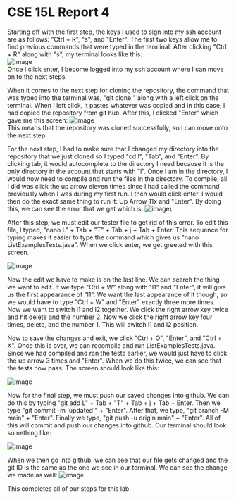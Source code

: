 # CSE 15L Report 4

Starting off with the first step, the keys I used to sign into my ssh account are as follows: "Ctrl + R", "s", and "Enter". The first two keys allow me to find previous commands that were typed in the terminal. After clicking "Ctrl + R" along with "s", my terminal looks like this:\
![image](https://user-images.githubusercontent.com/122493451/221750669-ce4cc351-4503-4bc3-912f-c4b0d5bf92bb.png)\
Once I click enter, I become logged into my ssh account where I can move on to the next steps.

When it comes to the next step for cloning the repository, the command that was typed into the terminal was, "git clone " along with a left click on the terminal. When I left click, it pastes whatever was copied and in this case, I had copied the repository from git hub. After this, I clicked "Enter" which gave me this screen: 
![image](https://user-images.githubusercontent.com/122493451/221752718-a644c7ae-2942-4914-a695-ca90d193b9d6.png)\
This means that the repository was cloned successfully, so I can move onto the next step. 

For the next step, I had to make sure that I changed my directory into the repository that we just cloned so I typed "cd l", "Tab", and "Enter". By clicking tab, it would autocomplete to the directory I need because it is the only directory in the account that starts with "l". Once I am in the directory, I would now need to compile and run the files in the directory. To compile, all I did was click the up arrow eleven times since I had called the command previously when I was during my first run. I then would click enter. I would then do the exact same thing to run it: Up Arrow 11x and "Enter". By doing this, we can see the error that we get which is: 
![image](https://user-images.githubusercontent.com/122493451/221755134-7f629056-ce05-4a6e-b84e-68e4a5f0f722.png)\

After this step, we must edit our tester file to get rid of this error. To edit this file, I typed, "nano L" + Tab + "T" + Tab + j + Tab + Enter. This sequence for typing makes it easier to type the command which gives us "nano ListExamplesTests.java". When we click enter, we get greeted with this screen. 

![image](https://user-images.githubusercontent.com/122493451/221758516-b2d48b3c-4e65-42cc-a452-17950593a841.png)

Now the edit we have to make is on the last line. We can search the thing we want to edit. If we type "Ctrl + W" along with "l1" and "Enter", it will give us the first appearance of "l1". We want the last appearance of it though, so we would have to type "Ctrl + W" and "Enter" exactly three more times. Now we want to switch l1 and l2 together. We click the right arrow key twice and hit delete and the number 2. Now we click the right arrow key four times, delete, and the number 1. This will switch l1 and l2 position.

Now to save the changes and exit, we click "Ctrl + O", "Enter", and "Ctrl + X". Once this is over, we can recompile and run ListExamplesTests.java. Since we had compiled and ran the tests earlier, we would just have to click the up arrow 3 times and "Enter". When we do this twice, we can see that the tests now pass. The screen should look like this:

![image](https://user-images.githubusercontent.com/122493451/221761921-04e5291e-7282-4dcf-9dd7-457d102e9438.png)

Now for the final step, we must push our saved changes into github. We can do this by typing "git add L" + Tab + "T" + Tab + j + Tab + Enter. Then we type "git commit -m 'updated'" + "Enter". After that, we type, "git branch -M main" + "Enter". Finally we type, "git push -u origin main" + "Enter". All of this will commit and push our changes into github. Our terminal should look something like: 

![image](https://user-images.githubusercontent.com/122493451/221764494-87f6bb65-75c8-4171-aa96-4e6c3aae89f7.png)

When we then go into github, we can see that our file gets changed and the git ID is the same as the one we see in our terminal. We can see the change we made as well:
![image](https://user-images.githubusercontent.com/122493451/221764835-9cba0141-8e0a-43fe-ba4d-ee3775ad7f0b.png)

This completes all of our steps for this lab.
